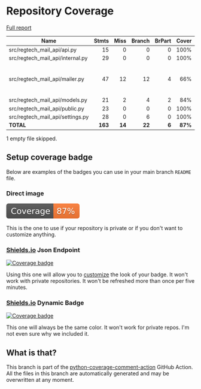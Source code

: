 # Repository Coverage

[Full report](https://htmlpreview.github.io/?https://github.com/cfpb/regtech-mail-api/blob/python-coverage-comment-action-data/htmlcov/index.html)

| Name                               |    Stmts |     Miss |   Branch |   BrPart |   Cover |   Missing |
|----------------------------------- | -------: | -------: | -------: | -------: | ------: | --------: |
| src/regtech\_mail\_api/api.py      |       15 |        0 |        0 |        0 |    100% |           |
| src/regtech\_mail\_api/internal.py |       29 |        0 |        0 |        0 |    100% |           |
| src/regtech\_mail\_api/mailer.py   |       47 |       12 |       12 |        4 |     66% |14, 30-39, 56, 65-66, 74->76, 77 |
| src/regtech\_mail\_api/models.py   |       21 |        2 |        4 |        2 |     84% |    21, 24 |
| src/regtech\_mail\_api/public.py   |       23 |        0 |        0 |        0 |    100% |           |
| src/regtech\_mail\_api/settings.py |       28 |        0 |        6 |        0 |    100% |           |
|                          **TOTAL** |  **163** |   **14** |   **22** |    **6** | **87%** |           |

1 empty file skipped.


## Setup coverage badge

Below are examples of the badges you can use in your main branch `README` file.

### Direct image

[![Coverage badge](https://raw.githubusercontent.com/cfpb/regtech-mail-api/python-coverage-comment-action-data/badge.svg)](https://htmlpreview.github.io/?https://github.com/cfpb/regtech-mail-api/blob/python-coverage-comment-action-data/htmlcov/index.html)

This is the one to use if your repository is private or if you don't want to customize anything.

### [Shields.io](https://shields.io) Json Endpoint

[![Coverage badge](https://img.shields.io/endpoint?url=https://raw.githubusercontent.com/cfpb/regtech-mail-api/python-coverage-comment-action-data/endpoint.json)](https://htmlpreview.github.io/?https://github.com/cfpb/regtech-mail-api/blob/python-coverage-comment-action-data/htmlcov/index.html)

Using this one will allow you to [customize](https://shields.io/endpoint) the look of your badge.
It won't work with private repositories. It won't be refreshed more than once per five minutes.

### [Shields.io](https://shields.io) Dynamic Badge

[![Coverage badge](https://img.shields.io/badge/dynamic/json?color=brightgreen&label=coverage&query=%24.message&url=https%3A%2F%2Fraw.githubusercontent.com%2Fcfpb%2Fregtech-mail-api%2Fpython-coverage-comment-action-data%2Fendpoint.json)](https://htmlpreview.github.io/?https://github.com/cfpb/regtech-mail-api/blob/python-coverage-comment-action-data/htmlcov/index.html)

This one will always be the same color. It won't work for private repos. I'm not even sure why we included it.

## What is that?

This branch is part of the
[python-coverage-comment-action](https://github.com/marketplace/actions/python-coverage-comment)
GitHub Action. All the files in this branch are automatically generated and may be
overwritten at any moment.